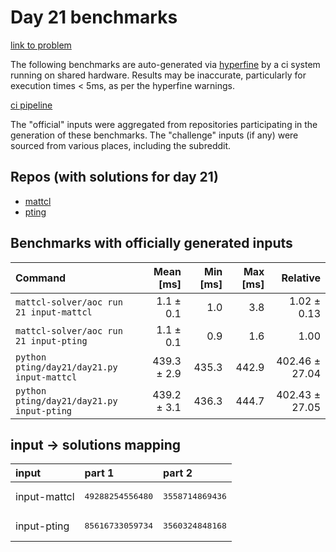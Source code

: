 # Day 21 benchmarks

[link to problem](http://adventofcode.com/2022/day/21)

The following benchmarks are auto-generated via [hyperfine](https://github.com/sharkdp/hyperfine) by a ci system running on shared hardware. Results may be inaccurate, particularly for execution times < 5ms, as per the hyperfine warnings.

[ci pipeline](http://ci.papercode.net:8080/teams/aoc2022/pipelines/aoc-compare-2022)

The "official" inputs were aggregated from repositories participating in the generation of these benchmarks. The "challenge" inputs (if any) were sourced from various places, including the subreddit.

## Repos (with solutions for day 21)


- [mattcl](https://github.com/mattcl/aoc2022)
- [pting](https://github.com/pting/aoc2022)

## Benchmarks with officially generated inputs
| Command | Mean [ms] | Min [ms] | Max [ms] | Relative |
|:---|---:|---:|---:|---:|
| `mattcl-solver/aoc run 21 input-mattcl` | 1.1 ± 0.1 | 1.0 | 3.8 | 1.02 ± 0.13 |
| `mattcl-solver/aoc run 21 input-pting` | 1.1 ± 0.1 | 0.9 | 1.6 | 1.00 |
| `python pting/day21/day21.py input-mattcl` | 439.3 ± 2.9 | 435.3 | 442.9 | 402.46 ± 27.04 |
| `python pting/day21/day21.py input-pting` | 439.2 ± 3.1 | 436.3 | 444.7 | 402.43 ± 27.05 |

## input -> solutions mapping
|input|part 1|part 2|
|:---|:---|:---|
|input-mattcl|<pre>49288254556480</pre>|<pre>3558714869436</pre>|
|input-pting|<pre>85616733059734</pre>|<pre>3560324848168</pre>|
